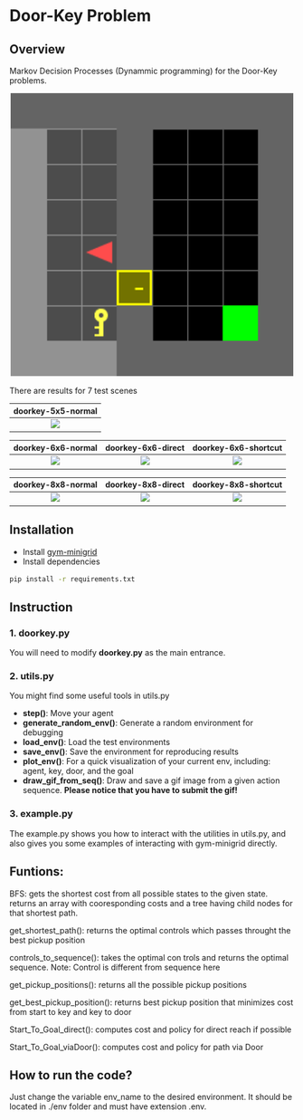 # Door-Key Problem 

## Overview
Markov Decision Processes (Dynammic programming) for the Door-Key problems.
<p align="center">
<img src="gif/doorkey.gif" alt="Door-key Problem" width="500"/></br>
</p>

There are results for 7 test scenes 

| doorkey-5x5-normal |
|:----------------:|
| <img src="gif/doorkey-5x5-normal.png"> |

| doorkey-6x6-normal   | doorkey-6x6-direct | doorkey-6x6-shortcut |
|:----------------:|:------------------:|:----------------:|
| <img src="gif/doorkey-6x6-normal.png"> | <img src="gif/doorkey-6x6-direct.png" > |<img src="gif/doorkey-6x6-shortcut.png" >|

| doorkey-8x8-normal   | doorkey-8x8-direct | doorkey-8x8-shortcut |
|:----------------:|:------------------:|:----------------:|
| <img src="gif/doorkey-8x8-normal.png"> | <img src="gif/doorkey-8x8-direct.png" > |<img src="gif/doorkey-8x8-shortcut.png" >|

## Installation

- Install [gym-minigrid](https://github.com/maximecb/gym-minigrid)
- Install dependencies
```bash
pip install -r requirements.txt
```

## Instruction
### 1. doorkey.py
You will need to modify **doorkey.py** as the main entrance.

### 2. utils.py
You might find some useful tools in utils.py
- **step()**: Move your agent
- **generate_random_env()**: Generate a random environment for debugging
- **load_env()**: Load the test environments
- **save_env()**: Save the environment for reproducing results
- **plot_env()**: For a quick visualization of your current env, including: agent, key, door, and the goal
- **draw_gif_from_seq()**: Draw and save a gif image from a given action sequence. **Please notice that you have to submit the gif!**

### 3. example.py
The example.py shows you how to interact with the utilities in utils.py, and also gives you some examples of interacting with gym-minigrid directly.

## Funtions:

BFS: gets the shortest cost from all possible states to the given state. returns an array with cooresponding costs and a tree having child nodes for that shortest path.

get_shortest_path(): returns the optimal controls which passes throught the best pickup position

controls_to_sequence(): takes the optimal con trols and returns the optimal sequence. Note: Control is different from sequence here

get_pickup_positions(): returns all the possible pickup positions

get_best_pickup_position(): returns best pickup position that minimizes cost from start to key and key to door

Start_To_Goal_direct(): computes cost and policy for direct reach if possible

Start_To_Goal_viaDoor(): computes cost and policy for path via Door

## How to run the code?

Just change the variable env_name to the desired environment. It should be located in ./env folder and must have extension .env.
